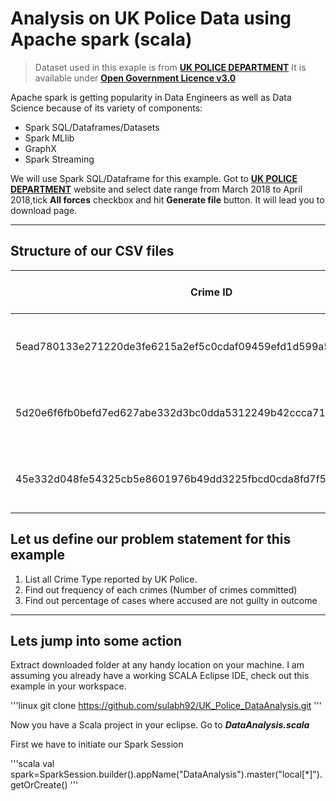 # Analysis on UK Police Data using Apache spark (scala)

> Dataset used in this exaple is from [**UK POLICE DEPARTMENT**][1]
  It is available under [**Open Government Licence v3.0**](  https://www.nationalarchives.gov.uk/doc/open-government-licence/version/3/)

Apache spark is getting popularity in Data Engineers as well as Data Science because of its variety of components:

* Spark SQL/Dataframes/Datasets
* Spark MLlib
* GraphX
* Spark Streaming

We will use Spark SQL/Dataframe for this example. Got to [**UK POLICE DEPARTMENT**][1] website and select date range from March 2018 to April 2018,tick **All forces** checkbox and hit **Generate file** button. It will lead you to download page.
___
## Structure of our CSV files

Crime ID|Month|Reported by|Falls within|Longitude|Latitude|Location|LSOA code|LSOA name|Crime type|Last outcome category|Context
---|---|---|---|---|---|---|---|---|---|---|---
5ead780133e271220de3fe6215a2ef5c0cdaf09459efd1d599a5390f3aeb5c6a|2018-03|Avon and Somerset Constabulary|Avon and Somerset Constabulary|-2.511571|51.414895|On or near Orchard Close|E01014399|Bath and North East Somerset 001A|Vehicle crime|Under investigation|
5d20e6f6fb0befd7ed627abe332d3bc0dda5312249b42ccca71968a5440ba299|2018-03|Avon and Somerset Constabulary|Avon and Somerset Constabulary|-2.511571|51.414895|On or near Orchard Close|E01014399|Bath and North East Somerset 001A|Vehicle crime|Under investigation|
45e332d048fe54325cb5e8601976b49dd3225fbcd0cda8fd7f507b7fdf307fec|2018-03|Avon and Somerset Constabulary|Avon and Somerset Constabulary|-2.511571|51.414895|On or near Orchard Close|E01014399|Bath and North East Somerset 001A|Violence and sexual offences|Under investigation|

## Let us define our problem statement for this example

1. List all Crime Type reported by UK Police.
2. Find out frequency of each crimes (Number of crimes committed)
3. Find out percentage of cases where accused are not guilty in outcome
___

## Lets jump into some action

Extract downloaded folder at any handy location on your machine. I am assuming you already have a working SCALA Eclipse IDE, check out this example in your workspace.

'''linux
	git clone https://github.com/sulabh92/UK_Police_DataAnalysis.git
'''

Now you have a Scala project in your eclipse. Go to **_DataAnalysis.scala_**

First we have to initiate our Spark Session

'''scala
val spark=SparkSession.builder().appName("DataAnalysis").master("local[*]").getOrCreate()
'''

[1]:(https://data.police.uk/data/) 

